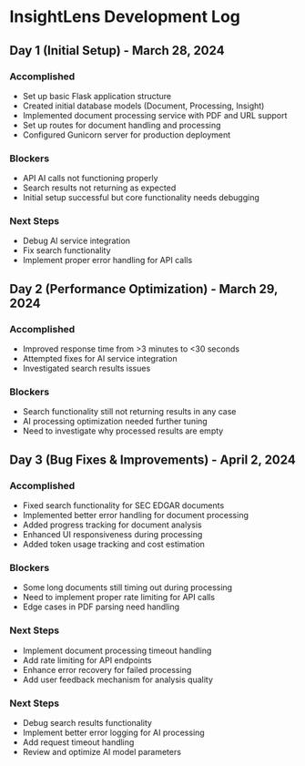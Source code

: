 
# InsightLens Development Log

## Day 1 (Initial Setup) - March 28, 2024

### Accomplished
- Set up basic Flask application structure
- Created initial database models (Document, Processing, Insight)
- Implemented document processing service with PDF and URL support
- Set up routes for document handling and processing
- Configured Gunicorn server for production deployment

### Blockers
- API AI calls not functioning properly
- Search results not returning as expected
- Initial setup successful but core functionality needs debugging

### Next Steps
- Debug AI service integration
- Fix search functionality
- Implement proper error handling for API calls

## Day 2 (Performance Optimization) - March 29, 2024

### Accomplished
- Improved response time from >3 minutes to <30 seconds
- Attempted fixes for AI service integration
- Investigated search results issues

### Blockers
- Search functionality still not returning results in any case
- AI processing optimization needed further tuning
- Need to investigate why processed results are empty



## Day 3 (Bug Fixes & Improvements) - April 2, 2024

### Accomplished
- Fixed search functionality for SEC EDGAR documents
- Implemented better error handling for document processing
- Added progress tracking for document analysis
- Enhanced UI responsiveness during processing
- Added token usage tracking and cost estimation

### Blockers
- Some long documents still timing out during processing
- Need to implement proper rate limiting for API calls
- Edge cases in PDF parsing need handling

### Next Steps
- Implement document processing timeout handling
- Add rate limiting for API endpoints
- Enhance error recovery for failed processing
- Add user feedback mechanism for analysis quality

### Next Steps
- Debug search results functionality
- Implement better error logging for AI processing
- Add request timeout handling
- Review and optimize AI model parameters
